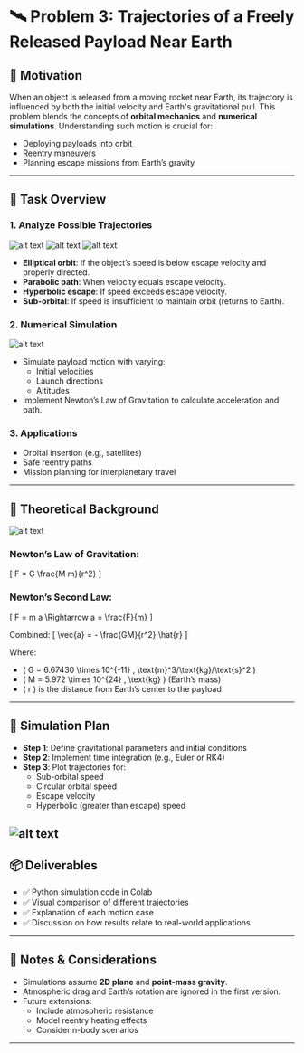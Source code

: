 # 🛰️ Problem 3: Trajectories of a Freely Released Payload Near Earth

## 🚀 Motivation

When an object is released from a moving rocket near Earth, its trajectory is influenced by both the initial velocity and Earth's gravitational pull. This problem blends the concepts of **orbital mechanics** and **numerical simulations**. Understanding such motion is crucial for:

- Deploying payloads into orbit
- Reentry maneuvers
- Planning escape missions from Earth’s gravity

---

## 🎯 Task Overview

### 1. **Analyze Possible Trajectories**
![alt text](image-7.png)
![alt text](image-9.png)
![alt text](image-4.png)
- **Elliptical orbit**: If the object’s speed is below escape velocity and properly directed.
- **Parabolic path**: When velocity equals escape velocity.
- **Hyperbolic escape**: If speed exceeds escape velocity.
- **Sub-orbital**: If speed is insufficient to maintain orbit (returns to Earth).

### 2. **Numerical Simulation**
![alt text](image-8.png)
- Simulate payload motion with varying:
  - Initial velocities
  - Launch directions
  - Altitudes
- Implement Newton’s Law of Gravitation to calculate acceleration and path.

### 3. **Applications**
- Orbital insertion (e.g., satellites)
- Safe reentry paths
- Mission planning for interplanetary travel

---

## 📐 Theoretical Background
![alt text](image-12.png)
### Newton’s Law of Gravitation:
\[
F = G \frac{M m}{r^2}
\]

### Newton’s Second Law:
\[
F = m a \Rightarrow a = \frac{F}{m}
\]

Combined:
\[
\vec{a} = - \frac{GM}{r^2} \hat{r}
\]

Where:
- \( G = 6.67430 \times 10^{-11} \, \text{m}^3/\text{kg}/\text{s}^2 \)
- \( M = 5.972 \times 10^{24} \, \text{kg} \) (Earth’s mass)
- \( r \) is the distance from Earth’s center to the payload

---

## 🧮 Simulation Plan

- **Step 1**: Define gravitational parameters and initial conditions
- **Step 2**: Implement time integration (e.g., Euler or RK4)
- **Step 3**: Plot trajectories for:
  - Sub-orbital speed
  - Circular orbital speed
  - Escape velocity
  - Hyperbolic (greater than escape) speed

![alt text](image-10.png)
---

## 📦 Deliverables

- ✅ Python simulation code in Colab
- ✅ Visual comparison of different trajectories
- ✅ Explanation of each motion case
- ✅ Discussion on how results relate to real-world applications

---

## 📌 Notes & Considerations

- Simulations assume **2D plane** and **point-mass gravity**.
- Atmospheric drag and Earth’s rotation are ignored in the first version.
- Future extensions:
  - Include atmospheric resistance
  - Model reentry heating effects
  - Consider n-body scenarios

---
